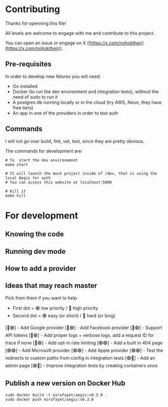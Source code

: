 # Contributing

Thanks for openning this file!

All levels are welcome to engage with me and contribute to this project.

You can open an issue or engage on X ([https://x.com/nohokthen](https://x.com/nohokthen)).

## Pre-requisites

In order to develop new fetures you will need:

- Go installed
- Docker (to run the dev environment and integration tests), without the need of sudo to run it
- A postgres db running locally or in the cloud (try AWS, Neon, they have free tiers)
- An app in one of the providers in order to test auth

## Commands

I will not go over build, fmt, vet, test, since they are pretty obvious.

The commands for development are:

```
# To  start the dev environemnet
make start

# It will launch the mock project inside of /dev, that is using the local Aegis for auth
# You can access this website at localhost:5000

# Kill it
make kill
```

# For development

## Knowing the code

## Running dev mode

## How to add a provider

## Ideas that may reach master

Pick from them if you want to help
- First dot = 🟢 low priority / 🔴 high priority
- Second dot =  🟢 easy (or short) / 🔴 hard (or long)

[🔴🟢] - Add Google provider
[🔴🟢] - Add Facebook provider
[🔴🟢] - Support API tokens
[🔴🟢] - Add proper logs + verbose logs, add a request ID for trace if none
[🔴🟢] - Add opt-in rate limiting
[🟢🟢] - Add a built in 404 page
[🟢🟢] - Add Microsoft provider
[🟢🟢] - Add Apple provider
[🟢🟢] - Test the redirects to custom paths from config in integration tests
[🟢🔴] - Add an admin page
[🟢🔴] - Improve integration tests by creating containers once

## Publish a new version on Docker Hub

```
sudo docker build -t ezrafayet/aegis:v0.3.0 .
sudo docker push ezrafayet/aegis:v0.3.0
```
